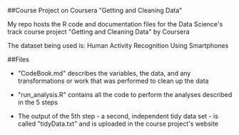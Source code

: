 ##Course Project on Coursera "Getting and Cleaning Data"

My repo hosts the R code and documentation files for the Data Science's track course project "Getting and Cleaning Data" by Coursera

The dataset being used is: Human Activity Recognition Using Smartphones

##Files

 - "CodeBook.md" describes the variables, the data, and any transformations or work that was performed to clean up the data

- "run_analysis.R" contains all the code to perform the analyses described in the 5 steps

- The output of the 5th step - a second, independent tidy data set - is called "tidyData.txt" and is uploaded in the course project's website
